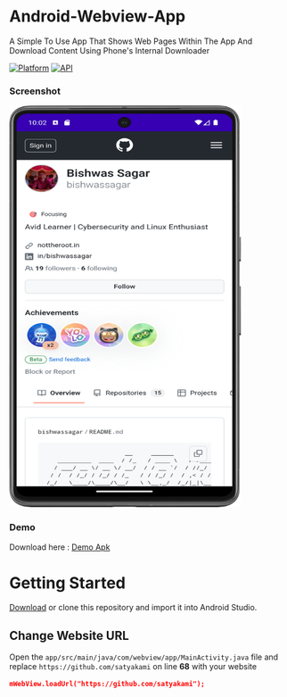 # Android-Webview-App
A Simple To Use App That Shows Web Pages Within The App And Download Content Using Phone's Internal Downloader

[![Platform](https://img.shields.io/badge/platform-android-green.svg)](http://developer.android.com/index.html)
[![API](https://img.shields.io/badge/API-21%2B-brightgreen.svg?style=flat)](https://android-arsenal.com/api?level=21)

### Screenshot
<img src="https://raw.githubusercontent.com/Bishwas-Sagar/Android-Webview-App/master/screenshot_demo.png" width="416" height="720">

### Demo

Download here : [Demo Apk](https://github.com/Bishwas-Sagar/Android-Webview-App/raw/master/demo.apk)

# Getting Started

[Download](https://github.com/Bishwas-Sagar/Android-Webview-App/archive/refs/heads/master.zip) or clone this repository and import it into Android Studio.

## Change Website URL 
Open the ```app/src/main/java/com/webview/app/MainActivity.java``` file and replace `https://github.com/satyakami` on line **68** with your website
```json
mWebView.loadUrl("https://github.com/satyakami");
```
